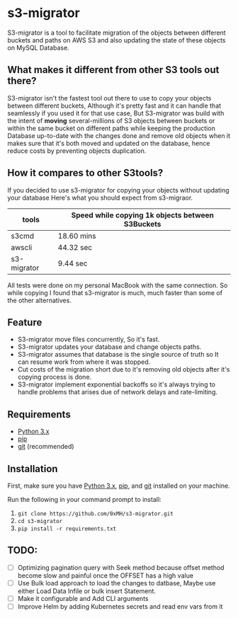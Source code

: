 # s3-migrator

S3-migrator is a tool to facilitate migration of the objects between different
buckets and paths on AWS S3 and also updating the state of these objects on
MySQL Database.

## What makes it different from other S3 tools out there?

S3-migrator isn't the fastest tool out there to use to copy your objects
between different buckets, Although it's pretty fast and it can handle that seamlessly if
you used it for that use case, But S3-migrator was build with the intent of
**moving** several-millions of S3 objects between buckets or within the same bucket on different paths while
keeping the production Database up-to-date with the changes done and remove old
objects when it makes sure that it's both moved and updated on the database,
hence reduce costs by preventing objects duplication.

## How it compares to other S3tools?

If you decided to use s3-migrator for copying your objects without updating
your database Here's what you should expect from s3-migraor.

| tools       | Speed while copying 1k objects between S3Buckets |
|-------------|--------------------------------------------------|
| s3cmd       | 18.60 mins                                       |
| awscli      | 44.32 sec                                        |
| s3-migrator | 9.44 sec                                         |

All tests were done on my personal MacBook with the same connection. So
while copying I found that s3-migrator is much, much faster than some of the
other alternatives. 

## Feature

- S3-migrator move files concurrently, So it's fast.
- S3-migrator updates your database and change objects paths.
- S3-migrator assumes that database is the single source of truth so It can 
  resume work from where it was stopped.
- Cut costs of the migration short due to it's removing old objects after it's
  copying process is done.
- S3-migrator implement exponential backoffs so it's always trying to handle
  problems that arises due of network delays and rate-limiting.

## Requirements
* [Python 3.x](https://www.python.org/downloads/)
* [pip](https://pip.pypa.io/en/stable/installing/)
* [git](https://git-scm.com/book/en/v2/Getting-Started-Installing-Git) (recommended) 

## Installation
First, make sure you have [Python 3.x](https://www.python.org/downloads/), [pip](https://pip.pypa.io/en/stable/installing/), and [git](https://git-scm.com/book/en/v2/Getting-Started-Installing-Git) installed on your machine.

Run the following in your command prompt to install:
1. `git clone https://github.com/0xMH/s3-migrator.git`
2. `cd s3-migrator`
3. `pip install -r requirements.txt`

## TODO:

- [ ] Optimizing pagination query with Seek method because offset method become
      slow and painful once the OFFSET has a high value
- [ ] Use Bulk load approach to load the changes to datbase, Maybe use either
      Load Data Infile or bulk insert Statement.
- [ ] Make it configurable and Add CLI arguments 
- [ ] Improve Helm by adding Kubernetes secrets and read env vars from it
